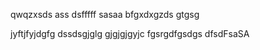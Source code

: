 qwqzxsds
ass
dsfffff
sasaa
bfgxdxgzds
gtgsg

jyftjfyjdgfg
dssdsgjglg
gjgjgjgyjc
fgsrgdfgsdgs
dfsdFsaSA
